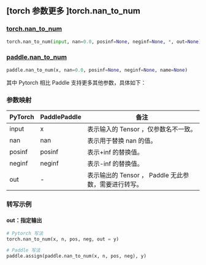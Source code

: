 ## [torch 参数更多 ]torch.nan_to_num

### [torch.nan_to_num](https://pytorch.org/docs/stable/generated/torch.nan_to_num.html?highlight=nan_to_num#torch.nan_to_num)

```python
torch.nan_to_num(input, nan=0.0, posinf=None, neginf=None, *, out=None)
```

### [paddle.nan_to_num]()

```python
paddle.nan_to_num(x, nan=0.0, posinf=None, neginf=None, name=None)
```

其中 Pytorch 相比 Paddle 支持更多其他参数，具体如下：
### 参数映射
| PyTorch       | PaddlePaddle | 备注                                                   |
| ------------- | ------------ | ------------------------------------------------------ |
| input  | x  | 表示输入的 Tensor ，仅参数名不一致。  |
| nan  |  nan  | 表示用于替换 nan 的值。  |
| posinf  |  posinf  | 表示+inf 的替换值。  |
| neginf  |  neginf  | 表示-inf 的替换值。  |
| out  | -  | 表示输出的 Tensor ， Paddle 无此参数，需要进行转写。    |


### 转写示例
#### out：指定输出
```python
# Pytorch 写法
torch.nan_to_num(x, n, pos, neg, out = y)

# Paddle 写法
paddle.assign(paddle.nan_to_num(x, n, pos, neg), y)
```
